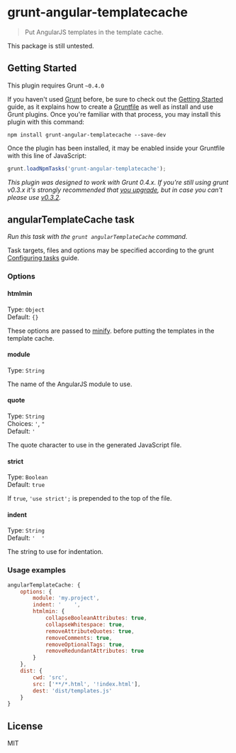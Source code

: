 # grunt-angular-templatecache

> Put AngularJS templates in the template cache.

This package is still untested.



## Getting Started
This plugin requires Grunt `~0.4.0`

If you haven't used [Grunt](http://gruntjs.com/) before, be sure to check out the [Getting Started](http://gruntjs.com/getting-started) guide, as it explains how to create a [Gruntfile](http://gruntjs.com/sample-gruntfile) as well as install and use Grunt plugins. Once you're familiar with that process, you may install this plugin with this command:

```shell
npm install grunt-angular-templatecache --save-dev
```

Once the plugin has been installed, it may be enabled inside your Gruntfile with this line of JavaScript:

```js
grunt.loadNpmTasks('grunt-angular-templatecache');
```

*This plugin was designed to work with Grunt 0.4.x. If you're still using grunt v0.3.x it's strongly recommended that [you upgrade](http://gruntjs.com/upgrading-from-0.3-to-0.4), but in case you can't please use [v0.3.2](https://github.com/gruntjs/grunt-contrib-copy/tree/grunt-0.3-stable).*



## angularTemplateCache task
_Run this task with the `grunt angularTemplateCache` command._

Task targets, files and options may be specified according to the grunt [Configuring tasks](http://gruntjs.com/configuring-tasks) guide.
### Options

#### htmlmin
Type: `Object`  
Default: `{}`

These options are passed to [minify](https://github.com/kangax/html-minifier#options-quick-reference). before putting the templates in the template cache.

#### module
Type: `String`

The name of the AngularJS module to use.

#### quote
Type: `String`  
Choices: `'`, `"`  
Default: `'`

The quote character to use in the generated JavaScript file.

#### strict
Type: `Boolean`  
Default: `true`

If `true`, `'use strict';` is prepended to the top of the file.

#### indent
Type: `String`  
Default: `'  '`

The string to use for indentation.


### Usage examples
```js
angularTemplateCache: {
    options: {
        module: 'my.project',
        indent: '    ',
        htmlmin: {
            collapseBooleanAttributes: true,
            collapseWhitespace: true,
            removeAttributeQuotes: true,
            removeComments: true,
            removeOptionalTags: true,
            removeRedundantAttributes: true
        }
    },
    dist: {
        cwd: 'src',
        src: ['**/*.html', '!index.html'],
        dest: 'dist/templates.js'
    }
}
```


## License

MIT
